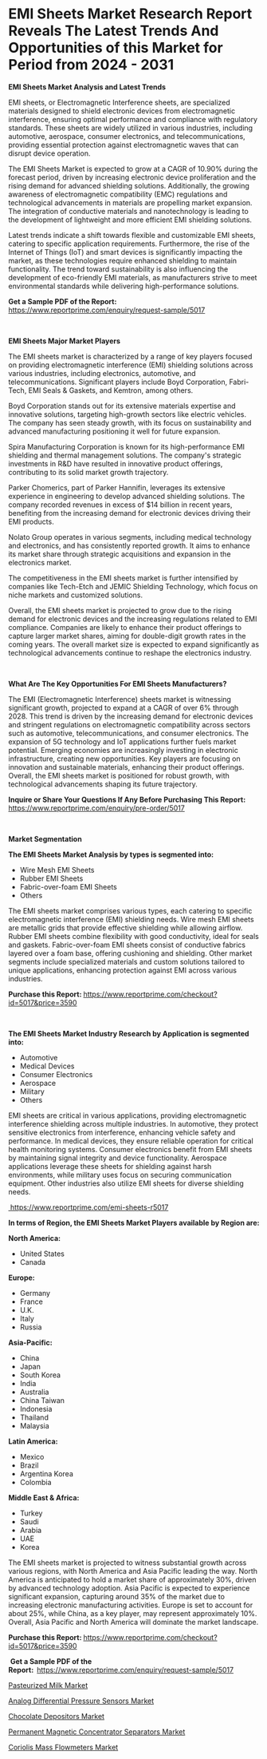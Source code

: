 <p><h1>EMI Sheets Market Research Report Reveals The Latest Trends And Opportunities of this Market for Period from 2024 - 2031</h1></p><p><strong>EMI Sheets Market Analysis and Latest Trends</strong></p>
<p><p>EMI sheets, or Electromagnetic Interference sheets, are specialized materials designed to shield electronic devices from electromagnetic interference, ensuring optimal performance and compliance with regulatory standards. These sheets are widely utilized in various industries, including automotive, aerospace, consumer electronics, and telecommunications, providing essential protection against electromagnetic waves that can disrupt device operation.</p><p>The EMI Sheets Market is expected to grow at a CAGR of 10.90% during the forecast period, driven by increasing electronic device proliferation and the rising demand for advanced shielding solutions. Additionally, the growing awareness of electromagnetic compatibility (EMC) regulations and technological advancements in materials are propelling market expansion. The integration of conductive materials and nanotechnology is leading to the development of lightweight and more efficient EMI shielding solutions.</p><p>Latest trends indicate a shift towards flexible and customizable EMI sheets, catering to specific application requirements. Furthermore, the rise of the Internet of Things (IoT) and smart devices is significantly impacting the market, as these technologies require enhanced shielding to maintain functionality. The trend toward sustainability is also influencing the development of eco-friendly EMI materials, as manufacturers strive to meet environmental standards while delivering high-performance solutions.</p></p>
<p><strong>Get a Sample PDF of the Report:&nbsp;</strong> <a href="https://www.reportprime.com/enquiry/request-sample/5017">https://www.reportprime.com/enquiry/request-sample/5017</a></p>
<p>&nbsp;</p>
<p><strong>EMI Sheets Major Market Players</strong></p>
<p><p>The EMI sheets market is characterized by a range of key players focused on providing electromagnetic interference (EMI) shielding solutions across various industries, including electronics, automotive, and telecommunications. Significant players include Boyd Corporation, Fabri-Tech, EMI Seals & Gaskets, and Kemtron, among others.</p><p>Boyd Corporation stands out for its extensive materials expertise and innovative solutions, targeting high-growth sectors like electric vehicles. The company has seen steady growth, with its focus on sustainability and advanced manufacturing positioning it well for future expansion.</p><p>Spira Manufacturing Corporation is known for its high-performance EMI shielding and thermal management solutions. The company's strategic investments in R&D have resulted in innovative product offerings, contributing to its solid market growth trajectory. </p><p>Parker Chomerics, part of Parker Hannifin, leverages its extensive experience in engineering to develop advanced shielding solutions. The company recorded revenues in excess of $14 billion in recent years, benefiting from the increasing demand for electronic devices driving their EMI products.</p><p>Nolato Group operates in various segments, including medical technology and electronics, and has consistently reported growth. It aims to enhance its market share through strategic acquisitions and expansion in the electronics market.</p><p>The competitiveness in the EMI sheets market is further intensified by companies like Tech-Etch and JEMIC Shielding Technology, which focus on niche markets and customized solutions.</p><p>Overall, the EMI sheets market is projected to grow due to the rising demand for electronic devices and the increasing regulations related to EMI compliance. Companies are likely to enhance their product offerings to capture larger market shares, aiming for double-digit growth rates in the coming years. The overall market size is expected to expand significantly as technological advancements continue to reshape the electronics industry.</p></p>
<p>&nbsp;</p>
<p><strong>What Are The Key Opportunities For EMI Sheets Manufacturers?</strong></p>
<p><p>The EMI (Electromagnetic Interference) sheets market is witnessing significant growth, projected to expand at a CAGR of over 6% through 2028. This trend is driven by the increasing demand for electronic devices and stringent regulations on electromagnetic compatibility across sectors such as automotive, telecommunications, and consumer electronics. The expansion of 5G technology and IoT applications further fuels market potential. Emerging economies are increasingly investing in electronic infrastructure, creating new opportunities. Key players are focusing on innovation and sustainable materials, enhancing their product offerings. Overall, the EMI sheets market is positioned for robust growth, with technological advancements shaping its future trajectory.</p></p>
<p><strong>Inquire or Share Your Questions If Any Before Purchasing This Report:</strong> <a href="https://www.reportprime.com/enquiry/pre-order/5017">https://www.reportprime.com/enquiry/pre-order/5017</a></p>
<p>&nbsp;</p>
<p><strong>Market Segmentation</strong></p>
<p><strong>The EMI Sheets Market Analysis by types is segmented into:</strong></p>
<p><ul><li>Wire Mesh EMI Sheets</li><li>Rubber EMI Sheets</li><li>Fabric-over-foam EMI Sheets</li><li>Others</li></ul></p>
<p><p>The EMI sheets market comprises various types, each catering to specific electromagnetic interference (EMI) shielding needs. Wire mesh EMI sheets are metallic grids that provide effective shielding while allowing airflow. Rubber EMI sheets combine flexibility with good conductivity, ideal for seals and gaskets. Fabric-over-foam EMI sheets consist of conductive fabrics layered over a foam base, offering cushioning and shielding. Other market segments include specialized materials and custom solutions tailored to unique applications, enhancing protection against EMI across various industries.</p></p>
<p><strong>Purchase this Report:&nbsp;</strong><a href="https://www.reportprime.com/checkout?id=5017&price=3590">https://www.reportprime.com/checkout?id=5017&price=3590</a></p>
<p>&nbsp;</p>
<p><strong>The EMI Sheets Market Industry Research by Application is segmented into:</strong></p>
<p><ul><li>Automotive</li><li>Medical Devices</li><li>Consumer Electronics</li><li>Aerospace</li><li>Military</li><li>Others</li></ul></p>
<p><p>EMI sheets are critical in various applications, providing electromagnetic interference shielding across multiple industries. In automotive, they protect sensitive electronics from interference, enhancing vehicle safety and performance. In medical devices, they ensure reliable operation for critical health monitoring systems. Consumer electronics benefit from EMI sheets by maintaining signal integrity and device functionality. Aerospace applications leverage these sheets for shielding against harsh environments, while military uses focus on securing communication equipment. Other industries also utilize EMI sheets for diverse shielding needs.</p></p>
<p><a href="https://www.reportprime.com/emi-sheets-r5017">&nbsp;https://www.reportprime.com/emi-sheets-r5017</a></p>
<p><strong>In terms of Region, the EMI Sheets Market Players available by Region are:</strong></p>
<p>
    <p> <strong> North America: </strong>
        <ul>
            <li>United States</li>
            <li>Canada</li>
        </ul>
        </p> 
    <p> <strong> Europe: </strong>
        <ul>
            <li>Germany</li>
            <li>France</li>
            <li>U.K.</li>
            <li>Italy</li>
            <li>Russia</li>
        </ul>
        </p> 
    <p> <strong> Asia-Pacific: </strong>
        <ul>
            <li>China</li>
            <li>Japan</li>
            <li>South Korea</li>
            <li>India</li>
            <li>Australia</li>
            <li>China Taiwan</li>
            <li>Indonesia</li>
            <li>Thailand</li>
            <li>Malaysia</li>
        </ul>
        </p> 
    <p> <strong> Latin America: </strong>
        <ul>
            <li>Mexico</li>
            <li>Brazil</li>
            <li>Argentina Korea</li>
            <li>Colombia</li>
        </ul>
        </p> 
    <p> <strong> Middle East & Africa: </strong>
        <ul>
            <li>Turkey</li>
            <li>Saudi</li>
            <li>Arabia</li>
            <li>UAE</li>
            <li>Korea</li>
        </ul>
    </p>
    </p>
<p><p>The EMI sheets market is projected to witness substantial growth across various regions, with North America and Asia Pacific leading the way. North America is anticipated to hold a market share of approximately 30%, driven by advanced technology adoption. Asia Pacific is expected to experience significant expansion, capturing around 35% of the market due to increasing electronic manufacturing activities. Europe is set to account for about 25%, while China, as a key player, may represent approximately 10%. Overall, Asia Pacific and North America will dominate the market landscape.</p></p>
<p><strong>Purchase this Report: </strong><a href="https://www.reportprime.com/checkout?id=5017&price=3590">https://www.reportprime.com/checkout?id=5017&price=3590</a></p>
<p>&nbsp;<strong>Get a Sample PDF of the Report:&nbsp;&nbsp;</strong><a href="https://www.reportprime.com/enquiry/request-sample/5017">https://www.reportprime.com/enquiry/request-sample/5017</a></p>
<p><strong></strong></p>
<p><p><a href="https://www.linkedin.com/pulse/global-pasteurized-milk-market-exploring-share-trends-future-zrajf?trackingId=8OfADRPOQmuNYLs7MKuZjg%3D%3D">Pasteurized Milk Market</a></p><p><a href="https://github.com/luckyshygirl/Market-Research-Report-List-6/blob/main/analog-differential-pressure-sensors-market.md">Analog Differential Pressure Sensors Market</a></p><p><a href="https://issuu.com/reportprime-2/docs/chocolate-depositors-market-size-20_e007c6f313be72">Chocolate Depositors Market</a></p><p><a href="https://issuu.com/reportprime-2/docs/permanent-magnetic-concentrator-sep_8b99c6840c02db">Permanent Magnetic Concentrator Separators Market</a></p><p><a href="https://www.linkedin.com/pulse/global-coriolis-mass-flowmeters-market-size-expected-reach-cs5pe?trackingId=pKfGMp04QKm5SW2A87I4Ng%3D%3D">Coriolis Mass Flowmeters Market</a></p></p>